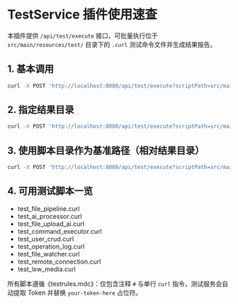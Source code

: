 # TestService 插件使用速查

本插件提供 `/api/test/execute` 接口，可批量执行位于 `src/main/resources/test/` 目录下的 `.curl` 测试命令文件并生成结果报告。

## 1. 基本调用
```bash
curl -X POST 'http://localhost:8080/api/test/execute?scriptPath=src/main/resources/test/test_user_crud.curl'
```

## 2. 指定结果目录
```bash
curl -X POST 'http://localhost:8080/api/test/execute?scriptPath=src/main/resources/test/test_file_pipeline.curl&resultDir=/tmp/test_results'
```

## 3. 使用脚本目录作为基准路径（相对结果目录）
```bash
curl -X POST 'http://localhost:8080/api/test/execute?scriptPath=src/main/resources/test/test_ai_processor.curl&resultDir=test_results&useCurrentDir=true'
```

## 4. 可用测试脚本一览
- test_file_pipeline.curl
- test_ai_processor.curl
- test_file_upload_ai.curl
- test_command_executor.curl
- test_user_crud.curl
- test_operation_log.curl
- test_file_watcher.curl
- test_remote_connection.curl
- test_lxw_media.curl

所有脚本遵循《testrules.mdc》：仅包含注释 `#` 与单行 `curl` 指令，测试服务会自动提取 Token 并替换 `your-token-here` 占位符。 